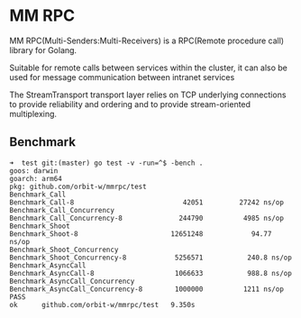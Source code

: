 # MM RPC
MM RPC(Multi-Senders:Multi-Receivers) is a RPC(Remote procedure call) library for Golang.

Suitable for remote calls between services within the cluster,
it can also be used for message communication between intranet services

The StreamTransport transport layer relies on TCP underlying connections to provide reliability and ordering
and to provide stream-oriented multiplexing.

## Benchmark
```
➜  test git:(master) go test -v -run=^$ -bench .
goos: darwin
goarch: arm64
pkg: github.com/orbit-w/mmrpc/test
Benchmark_Call
Benchmark_Call-8                    	   42051	     27242 ns/op
Benchmark_Call_Concurrency
Benchmark_Call_Concurrency-8        	  244790	      4985 ns/op
Benchmark_Shoot
Benchmark_Shoot-8                   	12651248	        94.77 ns/op
Benchmark_Shoot_Concurrency
Benchmark_Shoot_Concurrency-8       	 5256571	       240.8 ns/op
Benchmark_AsyncCall
Benchmark_AsyncCall-8               	 1066633	       988.8 ns/op
Benchmark_AsyncCall_Concurrency
Benchmark_AsyncCall_Concurrency-8   	 1000000	      1211 ns/op
PASS
ok  	github.com/orbit-w/mmrpc/test	9.350s